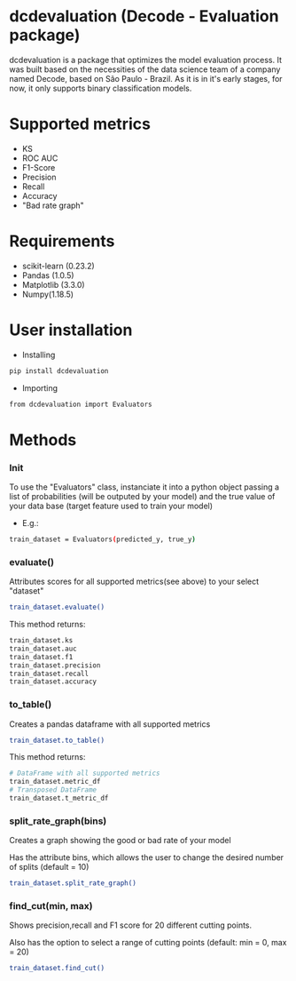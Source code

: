 # dcdevaluation (Decode - Evaluation package)
dcdevaluation is a package that optimizes the model evaluation process.
It was built based on the necessities of the data science team of a company named Decode, based on São Paulo - Brazil.
As it is in it's early stages, for now, it only supports binary classification models.

# Supported metrics
- KS
- ROC AUC
- F1-Score
- Precision
- Recall
- Accuracy
- "Bad rate graph"

# Requirements
- scikit-learn (0.23.2)
- Pandas (1.0.5)
- Matplotlib (3.3.0)
- Numpy(1.18.5)

# User installation
- Installing
```sh
pip install dcdevaluation
```
- Importing
```sh
from dcdevaluation import Evaluators
```
# Methods
### Init
To use the "Evaluators" class, instanciate it into a python object passing a list of probabilities (will be outputed by your model) and the true value of your data base (target feature used to train your model)
- E.g.:
``` sh
train_dataset = Evaluators(predicted_y, true_y)
```

### evaluate()
Attributes scores for all supported metrics(see above) to your select "dataset"
```sh
train_dataset.evaluate()
```
This method returns:
``` sh
train_dataset.ks
train_dataset.auc
train_dataset.f1
train_dataset.precision
train_dataset.recall
train_dataset.accuracy
```

### to_table()
Creates a pandas dataframe with all supported metrics
``` sh
train_dataset.to_table()
```
This method returns:
``` sh
# DataFrame with all supported metrics
train_dataset.metric_df
# Transposed DataFrame
train_dataset.t_metric_df
```
### split_rate_graph(bins)
Creates a graph showing the good or bad rate of your model

Has the attribute bins, which allows the user to change the desired number of splits (default = 10)

``` sh
train_dataset.split_rate_graph()
```

### find_cut(min, max)
Shows precision,recall and F1 score for 20 different cutting points.

Also has the option to select a range of cutting points (default: min = 0, max = 20)

``` sh
train_dataset.find_cut()
```

 
